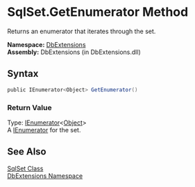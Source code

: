 SqlSet.GetEnumerator Method
===========================
Returns an enumerator that iterates through the set.

**Namespace:** [DbExtensions][1]  
**Assembly:** DbExtensions (in DbExtensions.dll)

Syntax
------

```csharp
public IEnumerator<Object> GetEnumerator()
```

### Return Value
Type: [IEnumerator][2]&lt;[Object][3]>  
A [IEnumerator<T>][2] for the set.

See Also
--------
[SqlSet Class][4]  
[DbExtensions Namespace][1]  

[1]: ../README.md
[2]: http://msdn.microsoft.com/en-us/library/78dfe2yb
[3]: http://msdn.microsoft.com/en-us/library/e5kfa45b
[4]: README.md